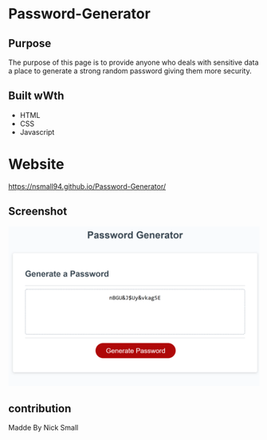 # Password-Generator

## Purpose
The purpose of this page is to provide anyone who deals with 
sensitive data a place to generate a strong random password
giving them more security.

## Built wWth
* HTML
* CSS
* Javascript

# Website
https://nsmall94.github.io/Password-Generator/

## Screenshot
![Password-Generator screenshot](assets/images/screenshot.png)

## contribution
Madde By Nick Small

### 